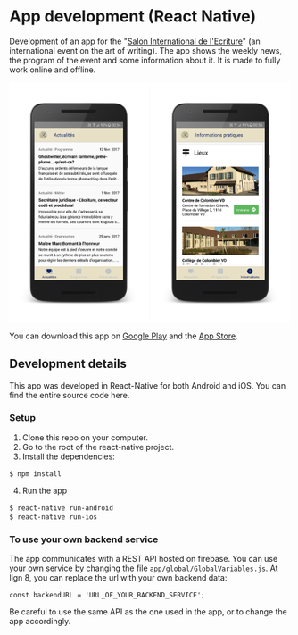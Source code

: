 # App development (React Native)
Development of an app for the "[Salon International de l'Ecriture](https://www.salonecriture.org/)" (an international event on the art of writing). The app shows the weekly news, the program of the event and some information about it. It is made to fully work online and offline.

<img src=".github/screenshot_app1.png" width="250">
<img src=".github/screenshot_app2.png" width="250">

You can download this app on <a href="https://play.google.com/store/apps/details?id=com.salonecritureapp">Google Play</a> and the <a href="https://itunes.apple.com/us/app/salonecriture/id1210470736?mt=8">App Store</a>.

## Development details
This app was developed in React-Native for both Android and iOS. You can find the entire source code here.

### Setup

1. Clone this repo on your computer.
2. Go to the root of the react-native project.
3. Install the dependencies:
  ```
  $ npm install
  ```

4. Run the app
  ```
  $ react-native run-android
  $ react-native run-ios
  ```

### To use your own backend service
The app communicates with a REST API hosted on firebase. You can use your own service by changing the file `app/global/GlobalVariables.js`. At lign 8, you can replace the url with your own backend data:
```
const backendURL = 'URL_OF_YOUR_BACKEND_SERVICE';
```
Be careful to use the same API as the one used in the app, or to change the app accordingly.
